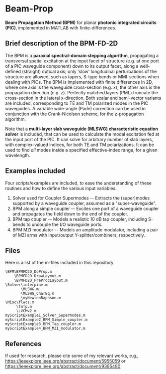 # Beam-Prop
**Beam Propagation Method (BPM)** for planar **photonic integrated circuits (PIC)**, implemented in MATLAB with finite-differences.

## Brief description of the BPM-FD-2D

The BPM is a **paraxial spectral-domain stepping algorithm**, propagating a transversal spatial excitation at the input facet of structure (e.g. at one port of a PIC waveguide component) down to its output facet, along a well-defined (straight) optical axis; only 'slow' longitudinal perturbations of the structure are allowed, such as tapers, S-type bends or MMI-sections when dealing with PICs. The BPM is implemented with finite differences in 2D, where one axis is the waveguide cross-section (e.g. x), the other axis is the propagation direction (e.g. z). Perfectly matched layers (PML) truncate the cross-section in the lateral x-direction. Both scalar and semi-vector variants are included, corresponding to TE and TM polarized modes in the PIC waveguides. A variable wide-angle (Pade) correction can be used in conjunction with the Crank-Nicolson scheme, for the z-propagation algorithm.

Note that a **multi-layer slab waveguide (MLSWG) characteristic equation solver** is included, that can be used to calculate the modal excitation fed at the input port of the PIC. It can solve for arbitrary number of slab layers, with complex-valued indices, for both TE and TM polarizations. It can be used to find *all* modes inside a specified effective-index range, for a given wavelength.

## Examples included

Four scripts/examples are included, to ease the understanding of these routines and how to define the various input variables.
1. Solver used for Coupler Supermodes -- Extracts the (super)modes supported by a waveguide coupler, assumed as a "super-waveguide".
2. BPM along a simple coupler -- Excites one port of a waveguide coupler and propagates the field down to the end of the coupler.
3. BPM tap coupler -- Models a realistic 10 dB tap coupler, including S-bends to uncouple the I/O waveguide ports.
4. BPM MZI modulator -- Models an amplitude modulator, including a pair of MZI arms with input/output Y-splitter/combiners, respectively.

## Files

Here is a list of the m-files included in this repository
```
\BPM\BPMFD2D_DoProp.m
    \BPMFD2D_DrawLayout.m
    \BPMFD2D_PreProcLayout.m
\Solver\interpinv.m
       \MLSWG.m
       \MLSWG_CharEq.m
       \myNewtonRaphson.m
\Misc\flwcs.m
     \fmfp.m
     \LVCMv2.m
myScriptExample1_Solver_Supermodes.m
myScriptExample2_BPM_Simple_coupler.m
myScriptExample3_BPM_Tap_coupler.m
myScriptExample4_BPM_MZI_modulator.m
```

## References

If used for research, please cite some of my relevant works, e.g., https://ieeexplore.ieee.org/abstract/document/5955059 or https://ieeexplore.ieee.org/abstract/document/9395480
		
